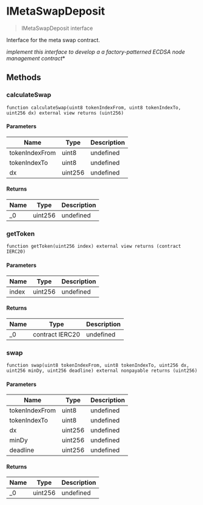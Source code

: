 # IMetaSwapDeposit



> IMetaSwapDeposit interface

Interface for the meta swap contract.

*implement this interface to develop a a factory-patterned ECDSA node management contract**

## Methods

### calculateSwap

```solidity
function calculateSwap(uint8 tokenIndexFrom, uint8 tokenIndexTo, uint256 dx) external view returns (uint256)
```





#### Parameters

| Name | Type | Description |
|---|---|---|
| tokenIndexFrom | uint8 | undefined |
| tokenIndexTo | uint8 | undefined |
| dx | uint256 | undefined |

#### Returns

| Name | Type | Description |
|---|---|---|
| _0 | uint256 | undefined |

### getToken

```solidity
function getToken(uint256 index) external view returns (contract IERC20)
```





#### Parameters

| Name | Type | Description |
|---|---|---|
| index | uint256 | undefined |

#### Returns

| Name | Type | Description |
|---|---|---|
| _0 | contract IERC20 | undefined |

### swap

```solidity
function swap(uint8 tokenIndexFrom, uint8 tokenIndexTo, uint256 dx, uint256 minDy, uint256 deadline) external nonpayable returns (uint256)
```





#### Parameters

| Name | Type | Description |
|---|---|---|
| tokenIndexFrom | uint8 | undefined |
| tokenIndexTo | uint8 | undefined |
| dx | uint256 | undefined |
| minDy | uint256 | undefined |
| deadline | uint256 | undefined |

#### Returns

| Name | Type | Description |
|---|---|---|
| _0 | uint256 | undefined |




